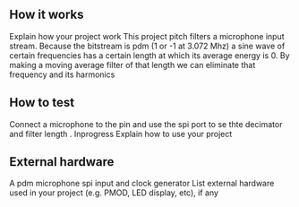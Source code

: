 <!---

This file is used to generate your project datasheet. Please fill in the information below and delete any unused
sections.

You can also include images in this folder and reference them in the markdown. Each image must be less than
512 kb in size, and the combined size of all images must be less than 1 MB.
-->

## How it works

Explain how your project work
This project pitch filters a microphone input stream. Because the bitstream is pdm (1 or -1 at 3.072 Mhz) a sine wave of certain frequencies has a certain length at which its average energy is 0. By making a moving average filter of that length we can eliminate that frequency and its harmonics

## How to test
Connect a microphone to the pin and use the spi port to se thte decimator and filter length . Inprogress
Explain how to use your project

## External hardware
A pdm microphone spi input and clock generator
List external hardware used in your project (e.g. PMOD, LED display, etc), if any

